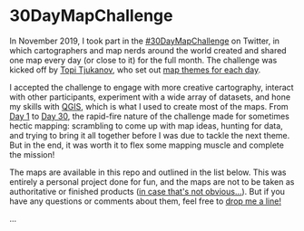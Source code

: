 # 30DayMapChallenge

In November 2019, I took part in the [#30DayMapChallenge](https://twitter.com/hashtag/30DayMapChallenge?src=hashtag_click) on Twitter, in which cartographers and map nerds around the world created and shared one map every day (or close to it) for the full month. The challenge was kicked off by [Topi Tjukanov](https://twitter.com/tjukanov), who set out [map themes for each day](https://twitter.com/tjukanov/status/1187713840550744066).

I accepted the challenge to engage with more creative cartography, interact with other participants, experiment with a wide array of datasets, and hone my skills with [QGIS](https://qgis.org/en/site/), which is what I used to create most of the maps. From [Day 1](https://twitter.com/TimStOnge/status/1190752827729227782) to [Day 30](https://twitter.com/TimStOnge/status/1201275141818404866), the rapid-fire nature of the challenge made for sometimes hectic mapping: scrambling to come up with map ideas, hunting for data, and trying to bring it all together before I was due to tackle the next theme. But in the end, it was worth it to flex some mapping muscle and complete the mission!

The maps are available in this repo and outlined in the list below. This was entirely a personal project done for fun, and the maps are not to be taken as authoritative or finished products ([in case that's not obvious...](https://twitter.com/TimStOnge/status/1195777011752603649)). But if you have any questions or comments about them, feel free to [drop me a line!](https://twitter.com/TimStOnge/)

...
